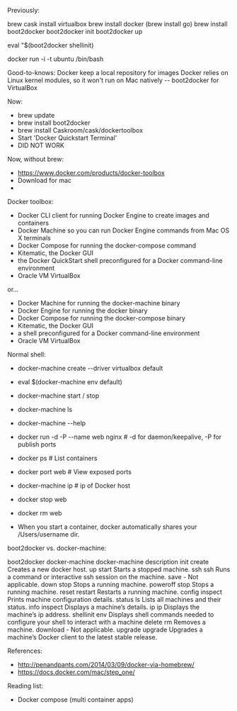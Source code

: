 Previously:

brew cask install virtualbox
brew install docker
(brew install go)
brew install boot2docker
boot2docker init
boot2docker up

eval "$(boot2docker shellinit)

docker run -i -t ubuntu /bin/bash


Good-to-knows:
Docker keep a local repository for images
Docker relies on Linux kernel modules, so it won't run on Mac natively -- boot2docker for VirtualBox



Now:

 - brew update
 - brew install boot2docker
 - brew install Caskroom/cask/dockertoolbox
 - Start 'Docker Quickstart Terminal'
 - DID NOT WORK

Now, without brew:
 - https://www.docker.com/products/docker-toolbox
 - Download for mac
 - 

Docker toolbox:
 - Docker CLI client for running Docker Engine to create images and containers
 - Docker Machine so you can run Docker Engine commands from Mac OS X terminals
 - Docker Compose for running the docker-compose command
 - Kitematic, the Docker GUI
 - the Docker QuickStart shell preconfigured for a Docker command-line environment
 - Oracle VM VirtualBox

or...

 - Docker Machine for running the docker-machine binary
 - Docker Engine for running the docker binary
 - Docker Compose for running the docker-compose binary
 - Kitematic, the Docker GUI
 - a shell preconfigured for a Docker command-line environment
 - Oracle VM VirtualBox


Normal shell:
 - docker-machine create --driver virtualbox default
 - eval $(docker-machine env default)
 - docker-machine start / stop
 - docker-machine ls
 - docker-machine --help

 - docker run -d -P --name web nginx # -d for daemon/keepalive, -P for publish ports
 - docker ps # List containers
 - docker port web # View exposed ports
 - docker-machine ip # ip of Docker host
 - docker stop web
 - docker rm web

 - When you start a container, docker automatically shares your /Users/username dir.


boot2docker vs. docker-machine:

boot2docker docker-machine      docker-machine description
init        create              Creates a new docker host.
up          start               Starts a stopped machine.
ssh         ssh                 Runs a command or interactive ssh session on the machine.
save        -                   Not applicable.
down        stop                Stops a running machine.
poweroff    stop                Stops a running machine.
reset       restart             Restarts a running machine.
config      inspect             Prints machine configuration details.
status      ls                  Lists all machines and their status.
info        inspect             Displays a machine’s details.
ip          ip                  Displays the machine’s ip address.
shellinit   env                 Displays shell commands needed to configure your shell to interact with a machine
delete      rm                  Removes a machine.
download    -                   Not applicable.
upgrade     upgrade             Upgrades a machine’s Docker client to the latest stable release.


References:
 - http://penandpants.com/2014/03/09/docker-via-homebrew/
 - https://docs.docker.com/mac/step_one/

Reading list:
 - Docker compose (multi container apps)
